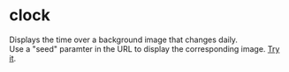 # clock
Displays the time over a background image that changes daily.\
Use a "seed" paramter in the URL to display the corresponding image. [Try it](https://flamesdev.github.io/clock/?seed=Hello+world%21).
